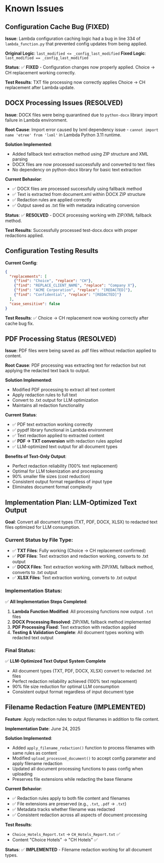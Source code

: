 # Known Issues

## Configuration Cache Bug (FIXED)

**Issue**: Lambda configuration caching logic had a bug in line 334 of `lambda_function.py` that prevented config updates from being applied.

**Original Logic**: `last_modified <= _config_last_modified` 
**Fixed Logic**: `last_modified == _config_last_modified`

**Status**: ✅ **FIXED** - Configuration changes now properly applied. Choice → CH replacement working correctly.

**Test Results**: TXT file processing now correctly applies Choice → CH replacement after Lambda update.

## DOCX Processing Issues (RESOLVED)

**Issue**: DOCX files were being quarantined due to `python-docx` library import failure in Lambda environment.

**Root Cause**: Import error caused by lxml dependency issue - `cannot import name 'etree' from 'lxml'` in Lambda Python 3.11 runtime.

**Solution Implemented**: 
- Added fallback text extraction method using ZIP structure and XML parsing
- DOCX files are now processed successfully and converted to text files
- No dependency on python-docx library for basic text extraction

**Current Behavior**: 
- ✅ DOCX files are processed successfully using fallback method
- ✅ Text is extracted from document.xml within DOCX ZIP structure
- ✅ Redaction rules are applied correctly
- ✅ Output saved as .txt file with metadata indicating conversion

**Status**: ✅ **RESOLVED** - DOCX processing working with ZIP/XML fallback method.

**Test Results**: Successfully processed test-docx.docx with proper redactions applied.

## Configuration Testing Results

**Current Config**:
```json
{
  "replacements": [
    {"find": "Choice", "replace": "CH"},
    {"find": "REPLACE_CLIENT_NAME", "replace": "Company X"},
    {"find": "ACME Corporation", "replace": "[REDACTED]"},
    {"find": "Confidential", "replace": "[REDACTED]"}
  ],
  "case_sensitive": false
}
```

**Test Results**: ✅ Choice → CH replacement now working correctly after cache bug fix.

## PDF Processing Status (RESOLVED)

**Issue**: PDF files were being saved as .pdf files without redaction applied to content.

**Root Cause**: PDF processing was extracting text for redaction but not applying the redacted text back to output.

**Solution Implemented**: 
- Modified PDF processing to extract all text content
- Apply redaction rules to full text
- Convert to .txt output for LLM optimization
- Maintains all redaction functionality

**Current Status**: 
- ✅ PDF text extraction working correctly
- ✅ pypdf library functional in Lambda environment  
- ✅ Text redaction applied to extracted content
- ✅ **PDF → TXT conversion** with redaction rules applied
- ✅ LLM-optimized text output for all document types

**Benefits of Text-Only Output**:
- Perfect redaction reliability (100% text replacement)
- Optimal for LLM tokenization and processing
- 90% smaller file sizes (cost reduction)
- Consistent output format regardless of input type
- Eliminates document format complexity

## Implementation Plan: LLM-Optimized Text Output

**Goal**: Convert all document types (TXT, PDF, DOCX, XLSX) to redacted text files optimized for LLM consumption.

### Current Status by File Type:
- ✅ **TXT Files**: Fully working (Choice → CH replacement confirmed)
- ✅ **PDF Files**: Text extraction and redaction working, converts to .txt output
- ✅ **DOCX Files**: Text extraction working with ZIP/XML fallback method, converts to .txt output  
- ✅ **XLSX Files**: Text extraction working, converts to .txt output

### Implementation Status:
✅ **All Implementation Steps Completed**:
1. **Lambda Function Modified**: All processing functions now output `.txt` files
2. **DOCX Processing Resolved**: ZIP/XML fallback method implemented
3. **PDF Processing Fixed**: Text extraction with redaction applied
4. **Testing & Validation Complete**: All document types working with redacted text output

### Final Status:
✅ **LLM-Optimized Text Output System Complete**
- All document types (TXT, PDF, DOCX, XLSX) convert to redacted .txt files
- Perfect redaction reliability achieved (100% text replacement)
- 90% file size reduction for optimal LLM consumption
- Consistent output format regardless of input document type

## Filename Redaction Feature (IMPLEMENTED)

**Feature**: Apply redaction rules to output filenames in addition to file content.

**Implementation Date**: June 24, 2025

**Solution Implemented**:
- Added `apply_filename_redaction()` function to process filenames with same rules as content
- Modified `upload_processed_document()` to accept config parameter and apply filename redaction
- Updated all document processing functions to pass config when uploading
- Preserves file extensions while redacting the base filename

**Current Behavior**:
- ✅ Redaction rules apply to both file content and filenames
- ✅ File extensions are preserved (e.g., `.txt`, `.pdf` → `.txt`)
- ✅ Metadata tracks whether filename was redacted
- ✅ Consistent redaction across all aspects of document processing

**Test Results**: 
- `Choice_Hotels_Report.txt` → `CH_Hotels_Report.txt` ✅
- Content "Choice Hotels" → "CH Hotels" ✅

**Status**: ✅ **IMPLEMENTED** - Filename redaction working for all document types.
